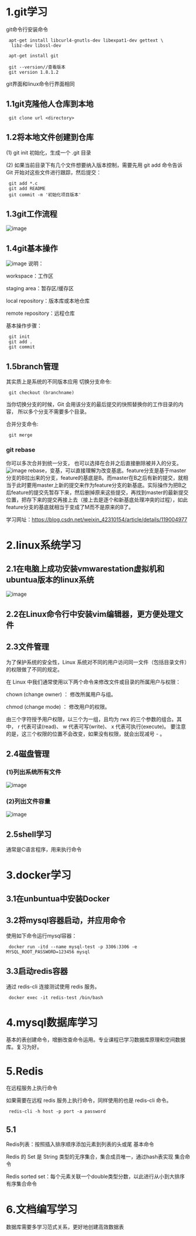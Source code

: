 # 1.git学习
git命令行安装命令
~~~
 apt-get install libcurl4-gnutls-dev libexpat1-dev gettext \
  libz-dev libssl-dev

 apt-get install git

 git --version//查看版本
 git version 1.8.1.2
~~~

git界面和linux命令行界面相同

## 1.1git克隆他人仓库到本地
~~~
 git clone url <directory>
~~~
## 1.2将本地文件创建到仓库
(1) git init 初始化，生成一个 .git 目录

(2) 如果当前目录下有几个文件想要纳入版本控制，需要先用 git add 命令告诉 Git 开始对这些文件进行跟踪，然后提交：

~~~
 git add *.c
 git add README
 git commit -m '初始化项目版本'
~~~

## 1.3git工作流程
![image](https://github.com/ljydsghh/2024_trainning/blob/main/%E7%9B%B8%E5%85%B3%E8%BF%87%E7%A8%8B%E8%AE%B0%E5%BD%95/git-process.png)

## 1.4git基本操作
![image](https://github.com/ljydsghh/2024_trainning/blob/main/%E7%9B%B8%E5%85%B3%E8%BF%87%E7%A8%8B%E8%AE%B0%E5%BD%95/git-command.jpg)
说明：

workspace：工作区

staging area：暂存区/缓存区

local repository：版本库或本地仓库

remote repository：远程仓库

基本操作步骤：
~~~
 git init    
 git add .    
 git commit  
~~~

## 1.5branch管理
其实质上是系统的不同版本应用
切换分支命令:
~~~
 git checkout (branchname)
~~~
当你切换分支的时候，Git 会用该分支的最后提交的快照替换你的工作目录的内容， 所以多个分支不需要多个目录。

合并分支命令:
~~~
 git merge 
~~~

### git rebase
你可以多次合并到统一分支， 也可以选择在合并之后直接删除被并入的分支。
![image]()
rebase，变基，可以直接理解为改变基底。feature分支是基于master分支的B拉出来的分支，feature的基底是B。而master在B之后有新的提交，就相当于此时要用master上新的提交来作为feature分支的新基底。实际操作为把B之后feature的提交先暂存下来，然后删掉原来这些提交，再找到master的最新提交位置，把存下来的提交再接上去（接上去是逐个和新基底处理冲突的过程），如此feature分支的基底就相当于变成了M而不是原来的B了。
 
 学习网址：https://blog.csdn.net/weixin_42310154/article/details/119004977

# 2.linux系统学习
## 2.1在电脑上成功安装vmwarestation虚拟机和ubuntua版本的linux系统
![image](https://github.com/ljydsghh/2024_trainning/blob/main/%E7%9B%B8%E5%85%B3%E8%BF%87%E7%A8%8B%E8%AE%B0%E5%BD%95/%E6%88%90%E5%8A%9F%E5%AE%89%E8%A3%85%E8%99%9A%E6%8B%9F%E6%9C%BA.png)


## 2.2在Linux命令行中安装vim编辑器，更方便处理文件

## 2.3文件管理
为了保护系统的安全性，Linux 系统对不同的用户访问同一文件（包括目录文件）的权限做了不同的规定。

在 Linux 中我们通常使用以下两个命令来修改文件或目录的所属用户与权限：

chown (change owner) ： 修改所属用户与组。

chmod (change mode) ： 修改用户的权限。

由三个字符授予用户权限，以三个为一组，且均为 rwx 的三个参数的组合。其中， r 代表可读(read)、 w 代表可写(write)、 x 代表可执行(execute)。 要注意的是，这三个权限的位置不会改变，如果没有权限，就会出现减号 - 。

## 2.4磁盘管理
### (1)列出系统所有文件
![image]()

### (2)列出文件容量
![image]()

## 2.5shell学习
通常是C语言程序，用来执行命令
# 3.docker学习
## 3.1在unbuntua中安装Docker

## 3.2将mysql容器启动，并应用命令
使用如下命令运行mysql容器：
~~~
 docker run -itd --name mysql-test -p 3306:3306 -e MYSQL_ROOT_PASSWORD=123456 mysql
~~~
## 3.3启动redis容器
通过 redis-cli 连接测试使用 redis 服务。
~~~
 docker exec -it redis-test /bin/bash
~~~
# 4.mysql数据库学习
基本的表创建命令，增删改查命令运用。专业课程已学习数据库原理和空间数据库。复习为好。
# 5.Redis
在远程服务上执行命令

如果需要在远程 redis 服务上执行命令，同样使用的也是 redis-cli 命令。

~~~
 redis-cli -h host -p port -a password
~~~

## 5.1
Redis列表：按照插入排序顺序添加元素到列表的头或尾 基本命令  

Redis 的 Set 是 String 类型的无序集合，集合成员唯一，通过hash表实现 集合命令  

Redis sorted set：每个元素关联一个double类型分数，以此进行从小到大排序 有序集合命令 
# 6.文档编写学习
数据库需要多学习范式关系，更好地创建高效数据表